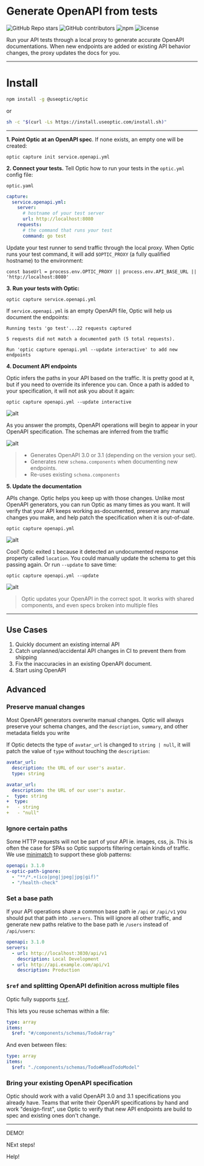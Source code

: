 # Generate OpenAPI from tests
![GitHub Repo stars](https://img.shields.io/github/stars/opticdev/optic?style=social) ![GitHub contributors](https://img.shields.io/github/contributors-anon/opticdev/optic?style=social) ![npm](https://img.shields.io/npm/dm/@useoptic/openapi-io?style=social) ![license](https://img.shields.io/github/license/opticdev/optic?style=social)

Run your API tests through a local proxy to generate accurate OpenAPI documentations. When new endpoints are added or existing API behavior changes, the proxy updates the docs for you. 

---
# Install
```bash
npm install -g @useoptic/optic
```
or
```bash
sh -c "$(curl -Ls https://install.useoptic.com/install.sh)"
```
---


**1. Point Optic at an OpenAPI spec**. If none exists, an empty one will be created:

```
optic capture init service.openapi.yml
```

**2. Connect your tests.** Tell Optic how to run your tests in the `optic.yml` config file: 

`optic.yaml`
```yaml
capture:
  service.openapi.yml:
    server:
      # hostname of your test server
      url: http://localhost:8080
    requests:
      # the command that runs your test
      command: go test
```

Update your test runner to send traffic through the local proxy. When Optic runs your test command, it will add `$OPTIC_PROXY` (a fully qualified hostname) to the environment: 

```
const baseUrl = process.env.OPTIC_PROXY || process.env.API_BASE_URL || 'http://localhost:8080'

```

**3. Run your tests with Optic:**
```
optic capture service.openapi.yml
```
If `service.openapi.yml` is an empty OpenAPI file, Optic will help us document the endpoints: 

```
Running tests 'go test'...22 requests captured

5 requests did not match a documented path (5 total requests).

Run 'optic capture openapi.yml --update interactive' to add new endpoints
```


**4. Document API endpoints**

Optic infers the paths in your API based on the traffic. It is pretty good at it, but if you need to override its inference you can. Once a path is added to your specification, it will not ask you about it again: 

```
optic capture openapi.yml --update interactive
```

![alt](https://i.imgur.com/KKNMxsD.jpg)

As you answer the prompts, OpenAPI operations will begin to appear in your OpenAPI specification. The schemas are inferred from the traffic  

![alt](https://i.imgur.com/PK702Zp.jpg)

>  - Generates OpenAPI 3.0 or 3.1 (depending on the version your set).
>  - Generates new `schema.components` when documenting new endpoints. 
>  - Re-uses existing `schema.components`

**5. Update the documentation**

APIs change. Optic helps you keep up with those changes. Unlike most OpenAPI generators, you can run Optic as many times as you want. It will verify that your API keeps working as-documented, preserve any manual changes you make, and help patch the specification when it is out-of-date.  

```
optic capture openapi.yml
```
![alt](https://i.imgur.com/kDYij8e.jpg)

Cool! Optic exited `1` because it detected an undocumented response property called `location`. You could manually update the schema to get this passing again. Or run `--update` to save time: 

```
optic capture openapi.yml --update
```

![alt](https://i.imgur.com/UeaKSW7.jpg)

> Optic updates your OpenAPI in the correct spot. It works with shared components, and even specs broken into multiple files

---

## Use Cases
1. Quickly document an existing internal API
2. Catch unplanned/accidental API changes in CI to prevent them from shipping
3. Fix the inaccuracies in an existing OpenAPI document. 
4. Start using OpenAPI

## Advanced

### Preserve manual changes 
Most OpenAPI generators overwrite manual changes. Optic will always preserve your schema changes, and the `description`, `summary`, and other metadata fields you write

If Optic detects the type of `avatar_url` is changed to `string | null`, it will patch the value of `type` without touching the `description`: 
```yaml
avatar_url:
  description: the URL of our user's avatar.
  type: string
```

```yaml
avatar_url:
  description: the URL of our user's avatar.
-  type: string 
+  type: 
+   - string
+   - "null"   
```

### Ignore certain paths
Some HTTP requests will not be part of your API ie. images, css, js. This is often the case for SPAs so Optic supports filtering certain kinds of traffic. We use [minimatch](https://github.com/isaacs/minimatch) to support these glob patterns:  

```yaml
openapi: 3.1.0
x-optic-path-ignore:
  - "**/*.+(ico|png|jpeg|jpg|gif)"
  - "/health-check"
```

### Set a base path
If your API operations share a common base path ie `/api` or `/api/v1` you should put that path into `.servers`. This will ignore all other traffic, and generate new paths relative to the base path ie `/users` instead of `/api/users`:
```yaml
openapi: 3.1.0
servers:
  - url: http://localhost:3030/api/v1
    description: Local Development 
  - url: http://api.example.com/api/v1
    description: Production 
```

### `$ref` and splitting OpenAPI definition across multiple files 
Optic fully supports [`$ref`](https://swagger.io/docs/specification/using-ref/). 

This lets you reuse schemas within a file: 
```yaml
type: array
items: 
  $ref: "#/components/schemas/TodoArray"
```
And even between files: 
```yaml
type: array
items: 
  $ref: "./components/schemas/Todo#ReadTodoModel"
```

### Bring your existing OpenAPI specification 
Optic should work with a valid OpenAPI 3.0 and 3.1 specifications you already have. Teams that write their OpenAPI specifications by hand and work "design-first", use Optic to verify that new API endpoints are build to spec and existing ones don't change.

---


DEMO!

NExt steps!

Help!


